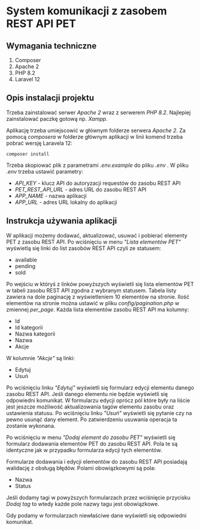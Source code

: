 # System komunikacji z zasobem REST API PET

## Wymagania techniczne

1. Composer
2. Apache 2
3. PHP 8.2
4. Laravel 12

## Opis instalacji projektu

Trzeba zainstalować serwer *Apache 2* wraz z serwerem *PHP 8.2*. Najlepiej zainstalować paczkę gotową np. *Xampp*.

Aplikację trzeba umiejscowić w głównym folderze serwera *Apache 2*. Za pomocą *composera* w folderze głównym aplikacji w linii komend trzeba pobrać wersję Laravela 12:

`composer install`

Trzeba skopiować plik z parametrami *.env.example* do pliku *.env* . W pliku *.env* trzeba ustawić parametry:

- *API_KEY* - klucz API do autoryzacji requestów do zasobu REST API
- *PET_REST_API_URL* - adres URL do zasobu REST API
- *APP_NAME* - nazwa aplikacji
- *APP_URL* - adres URL lokalny do aplikacji

## Instrukcja używania aplikacji

W aplikacji możemy dodawać, aktualizować, usuwać i pobierać elementy PET z zasobu REST API. Po wciśnięciu w menu *"Lista elementów PET"* wyświetlą się linki do list zasobów REST API czyli ze statusem:

- available
- pending
- sold

Po wejściu w któryś z linków powyższych wyświetli się lista elementów PET w tabeli zasobu REST API zgodna z wybranym statusem. Tabela listy zawiera na dole paginację z wyświetleniem 10 elementów na stronie. Ilość elementów na stronie można ustawić w pliku *config/pagination.php* w zmiennej *per_page*. Każda lista elementów zasobu REST API ma kolumny:

- Id
- Id kategorii
- Nazwa kategorii
- Nazwa
- Akcje

W kolumnie *"Akcje"* są linki:

- Edytuj
- Usuń

Po wciśnięciu linku *"Edytuj"* wyświetli się formularz edycji elementu danego zasobu REST API. Jeśli danego elementu nie będzie wyświetli się odpowiedni komunikat. W formularzu edycji oprócz pól które były na liście jest jeszcze możliwość aktualizowania tagów elementu zasobu oraz ustawienia statusu. Po wciśnięciu linku *"Usuń"* wyświetli się pytanie czy na pewno usunąć dany element. Po zatwierdzeniu usuwania operacja ta zostanie wykonana.

Po wciśnięciu w menu *"Dodaj element do zasobu PET"* wyświetli się formularz dodawania elementów PET do zasobu REST API. Pola te są identyczne jak w przypadku formularza edycji tych elementów.

Formularze dodawania i edycji elementów do zasobu REST API posiadają walidację z obsługą błędów. Polami obowiązkowymi są pola:

- Nazwa
- Status

Jeśli dodamy tagi w powyższych formularzach przez wciśnięcie przycisku *Dodaj tag* to wtedy każde pole nazwy tagu jest obowiązkowe. 

Gdy podamy w formularzach niewłaściwe dane wyświetli się odpowiedni komunikat.
